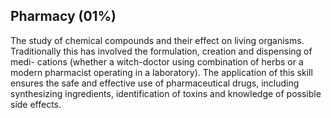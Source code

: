 ## Pharmacy (01%) 
The study of chemical compounds and their effect on living organisms. Traditionally this has involved the formulation, creation and dispensing of medi- cations (whether a witch-doctor using combination of herbs or a modern pharmacist operating in a laboratory). The application of this skill ensures the safe and effective use of pharmaceutical drugs, including synthesizing ingredients, identification of toxins and knowledge of possible side effects.